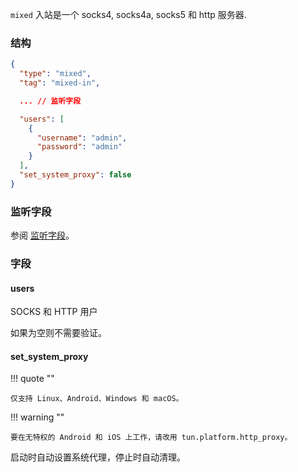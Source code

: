 `mixed` 入站是一个 socks4, socks4a, socks5 和 http 服务器.

### 结构

```json
{
  "type": "mixed",
  "tag": "mixed-in",

  ... // 监听字段

  "users": [
    {
      "username": "admin",
      "password": "admin"
    }
  ],
  "set_system_proxy": false
}
```

### 监听字段

参阅 [监听字段](/zh/configuration/shared/listen/)。

### 字段

#### users

SOCKS 和 HTTP 用户

如果为空则不需要验证。

#### set_system_proxy

!!! quote ""

    仅支持 Linux、Android、Windows 和 macOS。

!!! warning ""

    要在无特权的 Android 和 iOS 上工作，请改用 tun.platform.http_proxy。

启动时自动设置系统代理，停止时自动清理。